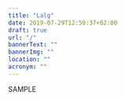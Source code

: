 ```yaml
---
title: "Lalg"
date: 2019-07-29T12:50:37+02:00
draft: true
url: "/"
bannerText: ""
bannerImg: ""
location: ""
acronym: ""
---
```


SAMPLE